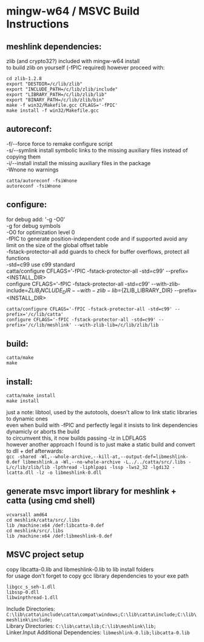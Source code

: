 # mingw-w64 / MSVC Build Instructions

## meshlink dependencies:
zlib (and crypto32?) included with mingw-w64 install<br/>
to build zlib on yourself (-fPIC required) however proceed with:
```
cd zlib-1.2.8
export "DESTDIR=/c/lib/zlib"
export "INCLUDE_PATH=/c/lib/zlib/include"
export "LIBRARY_PATH=/c/lib/zlib/lib"
export "BINARY_PATH=/c/lib/zlib/bin"
make -f win32/Makefile.gcc CFLAGS='-fPIC'
make install -f win32/Makefile.gcc
```


## autoreconf:
-f/--force   force to remake configure script<br/>
-s/--symlink install symbolic links to the missing auxiliary files instead of copying them<br/>
-i/--install install the missing auxiliary files in the package<br/>
-Wnone       no warnings
```
catta/autoreconf -fsiWnone
autoreconf -fsiWnone
```

## configure:
for debug add: '-g -O0'<br/>
-g for debug symbols<br/>
-O0 for optimization level 0<br/>
-fPIC to generate position-independent code and if supported avoid any limit on the size of the global offset table<br/>
-fstack-protector-all add guards to check for buffer overflows, protect all functions<br/>
-std=c99 use c99 standard<br/>
catta/configure CFLAGS='-fPIC -fstack-protector-all -std=c99' --prefix=<INSTALL_DIR><br/>
configure CFLAGS='-fPIC -fstack-protector-all -std=c99' --with-zlib-include=${ZLIB_INCLUDE_DIR} --with-zlib-lib=${ZLIB_LIBRARY_DIR} --prefix=<INSTALL_DIR><br/>
```
catta/configure CFLAGS='-fPIC -fstack-protector-all -std=c99' --prefix='/c/lib/catta'
configure CFLAGS='-fPIC -fstack-protector-all -std=c99' --prefix='/c/lib/meshlink' --with-zlib-lib=/c/lib/zlib/lib
```

## build:
```
catta/make
make
```


## install:
```
catta/make install
make install
```
just a note: libtool, used by the autotools, doesn't allow to link static libraries to dynamic ones<br/>
even when build with -fPIC and perfectly legal it insists to link dependencies dynamicly or aborts the build<br/>
to circumvent this, it now builds passing -lz in LDFLAGS<br/>
however another approach I found is to just make a static build and convert to dll + def afterwards:<br/>
``gcc -shared -Wl,--whole-archive,--kill-at,--output-def=libmeshlink-0.def libmeshlink.a -Wl,--no-whole-archive -L../../catta/src/.libs -L/c/lib/zlib/lib -lpthread -liphlpapi -lssp -lws2_32 -lgdi32 -lcatta.dll -lz -o libmeshlink-0.dll``


## generate msvc import library for meshlink + catta (using cmd shell)
```
vcvarsall amd64
cd meshlink/catta/src/.libs
lib /machine:x64 /def:libcatta-0.def
cd meshlink/src/.libs
lib /machine:x64 /def:libmeshlink-0.def
```


## MSVC project setup
copy libcatta-0.lib and libmeshlink-0.lib to lib install folders<br/>
for usage don't forget to copy gcc library dependencies to your exe path
```
libgcc_s_seh-1.dll
libssp-0.dll
libwinpthread-1.dll
```
Include Directories: ``C:\lib\catta\include\catta\compat\windows;C:\lib\catta\include;C:\lib\meshlink\include;``<br/>
Library Directories: ``C:\lib\catta\lib;C:\lib\meshlink\lib;``<br/>
Linker.Input Additional Dependencies: ``libmeshlink-0.lib;libcatta-0.lib``<br/>
